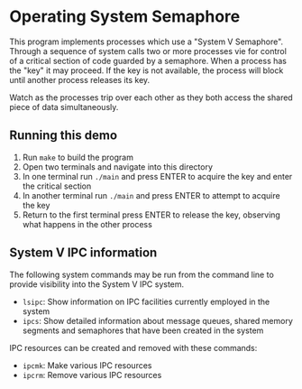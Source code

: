 Operating System Semaphore
==========================
This program implements processes which use a "System V Semaphore".  Through a
sequence of system calls two or more processes vie for control of a critical
section of code guarded by a semaphore.  When a process has the "key" it may
proceed.  If the key is not available, the process will block until another
process releases its key.

Watch as the processes trip over each other as they both access the shared
piece of data simultaneously.


Running this demo
-----------------
1. Run `make` to build the program
2. Open two terminals and navigate into this directory
3. In one terminal run `./main` and press ENTER to acquire the key and enter
   the critical section
4. In another terminal run `./main` and press ENTER to attempt to acquire the key
5. Return to the first terminal press ENTER to release the key, observing what
   happens in the other process



System V IPC information
------------------------
The following system commands may be run from the command line to provide
visibility into the System V IPC system.

* `lsipc`: Show information on IPC facilities currently employed in the system
* `ipcs`:  Show detailed information about message queues, shared memory
  segments and semaphores that have been created in the system

IPC resources can be created and removed with these commands:

* `ipcmk`: Make various IPC resources
* `ipcrm`: Remove various IPC resources
